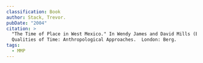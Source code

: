 ```yaml
---
classification: Book
author: Stack, Trevor.
pubDate: "2004"
citation: >
  "The Time of Place in West Mexico." In Wendy James and David Mills (Eds.), The
  Qualities of Time: Anthropological Approaches.  London: Berg.
tags:
  - MMP
---
```

